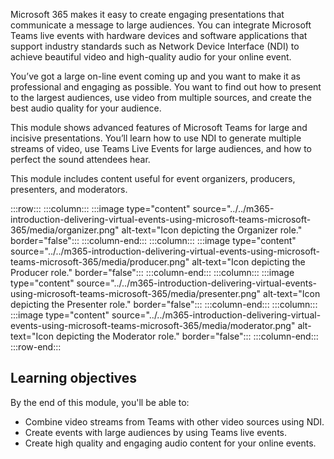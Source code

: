 Microsoft 365 makes it easy to create engaging presentations that communicate a message to large audiences. You can integrate Microsoft Teams live events with hardware devices and software applications that support industry standards such as Network Device Interface (NDI) to achieve beautiful video and high-quality audio for your online event.

You’ve got a large on-line event coming up and you want to make it as professional and engaging as possible. You want to find out how to present to the largest audiences, use video from multiple sources, and create the best audio quality for your audience.

This module shows advanced features of Microsoft Teams for large and incisive presentations. You’ll learn how to use NDI to generate multiple streams of video, use Teams Live Events for large audiences, and how to perfect the sound attendees hear.

This module includes content useful for event organizers, producers, presenters, and moderators.

:::row:::
    :::column:::
        :::image type="content" source="../../m365-introduction-delivering-virtual-events-using-microsoft-teams-microsoft-365/media/organizer.png" alt-text="Icon depicting the Organizer role." border="false":::
    :::column-end:::
    :::column:::
        :::image type="content" source="../../m365-introduction-delivering-virtual-events-using-microsoft-teams-microsoft-365/media/producer.png" alt-text="Icon depicting the Producer role." border="false":::
    :::column-end:::
    :::column:::
        :::image type="content" source="../../m365-introduction-delivering-virtual-events-using-microsoft-teams-microsoft-365/media/presenter.png" alt-text="Icon depicting the Presenter role." border="false":::
    :::column-end:::
    :::column:::
        :::image type="content" source="../../m365-introduction-delivering-virtual-events-using-microsoft-teams-microsoft-365/media/moderator.png" alt-text="Icon depicting the Moderator role." border="false":::
    :::column-end:::
:::row-end:::

## Learning objectives

By the end of this module, you'll be able to:

- Combine video streams from Teams with other video sources using NDI.
- Create events with large audiences by using Teams live events.
- Create high quality and engaging audio content for your online events.